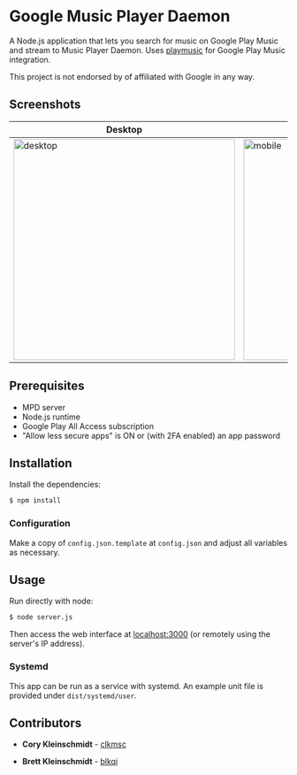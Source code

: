 # Google Music Player Daemon

A Node.js application that lets you search for music on Google Play Music and stream to Music Player Daemon. Uses [playmusic](https://github.com/jamon/playmusic) for Google Play Music integration.

This project is not endorsed by of affiliated with Google in any way.

## Screenshots

| Desktop | Mobile |
| --- | --- |
| <img height="400" alt="desktop" src="https://user-images.githubusercontent.com/778005/52178071-c75fcc80-2797-11e9-94d4-af3d86c166cf.png"> | <img height="400" alt="mobile" src="https://user-images.githubusercontent.com/778005/52178070-c75fcc80-2797-11e9-990a-30926a8113a2.png"> |

## Prerequisites

* MPD server
* Node.js runtime
* Google Play All Access subscription
* "Allow less secure apps" is ON or (with 2FA enabled) an app password

## Installation

Install the dependencies:

```sh
$ npm install
```

### Configuration

Make a copy of `config.json.template` at `config.json` and adjust all variables as necessary. 

## Usage

Run directly with node:

```sh
$ node server.js
```

Then access the web interface at [localhost:3000](http://localhost:3000) (or remotely using the server's IP address).

### Systemd

This app can be run as a service with systemd. An example unit file is provided under `dist/systemd/user`.

## Contributors

* **Cory Kleinschmidt** - [clkmsc](https://github.com/clkmsc)

* **Brett Kleinschmidt** - [blkqi](https://github.com/blkqi)
